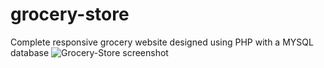 # grocery-store
 Complete responsive grocery website designed using PHP with a MYSQL database
![Grocery-Store screenshot](https://i.ibb.co/Y0x3ktm/soi.png)

